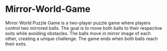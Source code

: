 # Mirror-World-Game
Mirror World Puzzle Game is a two-player puzzle game where players control two mirrored balls. The goal is to move both balls to their respective exits while avoiding obstacles. The balls move in mirror image of each other, creating a unique challenge. The game ends when both balls reach their exits.
